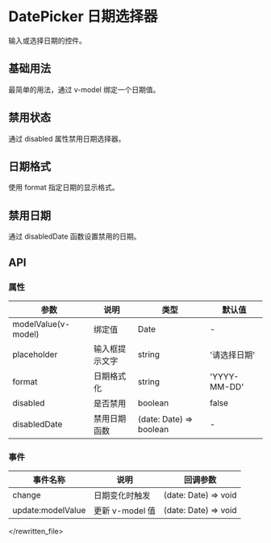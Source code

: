 # DatePicker 日期选择器

输入或选择日期的控件。

## 基础用法

最简单的用法，通过 v-model 绑定一个日期值。

<demo src="../demos/date-picker/date-picker-01-base.vue"></demo>

## 禁用状态

通过 disabled 属性禁用日期选择器。

<demo src="../demos/date-picker/date-picker-02-disabled.vue"></demo>

## 日期格式

使用 format 指定日期的显示格式。

<demo src="../demos/date-picker/date-picker-03-format.vue"></demo>

## 禁用日期

通过 disabledDate 函数设置禁用的日期。

<demo src="../demos/date-picker/date-picker-04-disabled-date.vue"></demo>

## API

### 属性

| 参数 | 说明 | 类型 | 默认值 |
| --- | --- | --- | --- |
| modelValue(v-model) | 绑定值 | Date | - |
| placeholder | 输入框提示文字 | string | '请选择日期' |
| format | 日期格式化 | string | 'YYYY-MM-DD' |
| disabled | 是否禁用 | boolean | false |
| disabledDate | 禁用日期函数 | (date: Date) => boolean | - |

### 事件

| 事件名称 | 说明 | 回调参数 |
| --- | --- | --- |
| change | 日期变化时触发 | (date: Date) => void |
| update:modelValue | 更新 v-model 值 | (date: Date) => void |
  </rewritten_file> 